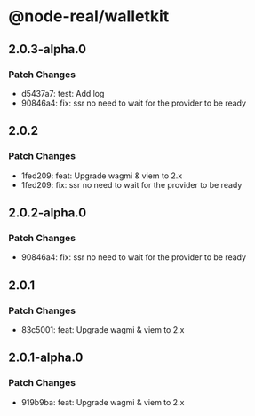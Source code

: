 # @node-real/walletkit

## 2.0.3-alpha.0

### Patch Changes

- d5437a7: test: Add log
- 90846a4: fix: ssr no need to wait for the provider to be ready

## 2.0.2

### Patch Changes

- 1fed209: feat: Upgrade wagmi & viem to 2.x
- 1fed209: fix: ssr no need to wait for the provider to be ready

## 2.0.2-alpha.0

### Patch Changes

- 90846a4: fix: ssr no need to wait for the provider to be ready

## 2.0.1

### Patch Changes

- 83c5001: feat: Upgrade wagmi & viem to 2.x

## 2.0.1-alpha.0

### Patch Changes

- 919b9ba: feat: Upgrade wagmi & viem to 2.x
